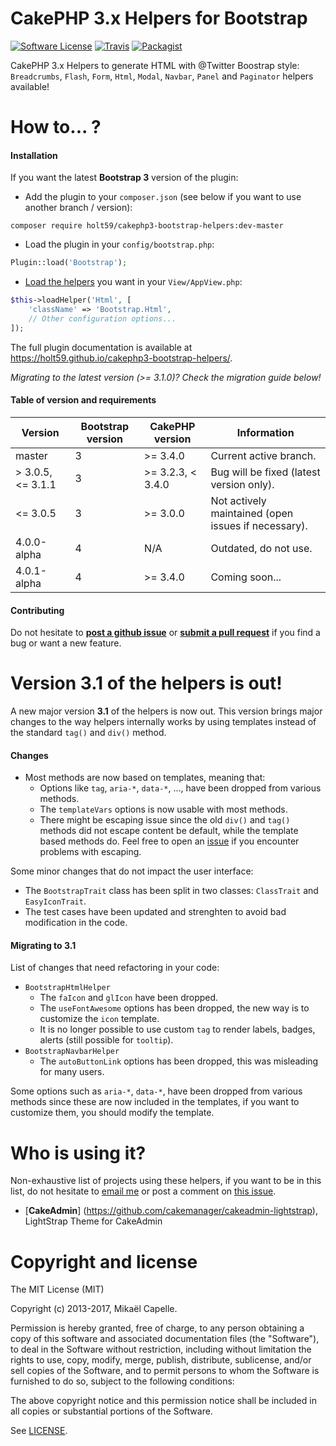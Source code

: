 CakePHP 3.x Helpers for Bootstrap
=================================

[![Software License](https://img.shields.io/badge/license-MIT-brightgreen.svg?style=flat-square)](LICENSE)
[![Travis](https://img.shields.io/travis/Holt59/cakephp3-bootstrap-helpers/master.svg?style=flat-square)](https://travis-ci.org/Holt59/cakephp3-bootstrap-helpers)
[![Packagist](https://img.shields.io/packagist/dt/holt59/cakephp3-bootstrap-helpers.svg?style=flat-square)](https://packagist.org/packages/holt59/cakephp3-bootstrap-helpers)

CakePHP 3.x Helpers to generate HTML with @Twitter Boostrap style: `Breadcrumbs`, `Flash`, `Form`, `Html`, `Modal`, `Navbar`, 
`Panel` and `Paginator` helpers available!

How to... ?
===========

#### Installation

If you want the latest **Bootstrap 3** version of the plugin:

- Add the plugin to your `composer.json` (see below if you want to use another branch / version):

```
composer require holt59/cakephp3-bootstrap-helpers:dev-master
```

- Load the plugin in your `config/bootstrap.php`:

```php
Plugin::load('Bootstrap');
```

- [Load the helpers](https://book.cakephp.org/3.0/en/views/helpers.html#configuring-helpers) you want in your `View/AppView.php`:

```php
$this->loadHelper('Html', [
    'className' => 'Bootstrap.Html',
    // Other configuration options...
]);
```

The full plugin documentation is available at https://holt59.github.io/cakephp3-bootstrap-helpers/.

*Migrating to the latest version (>= 3.1.0)? Check the migration guide below!*

#### Table of version and requirements

| Version | Bootstrap version | CakePHP version | Information |
|---------|-------------------|-----------------|-------------|
| master | 3 | >= 3.4.0 | Current active branch. |
| > 3.0.5, <= 3.1.1 | 3 | >= 3.2.3, < 3.4.0 | Bug will be fixed (latest version only). | 
| <= 3.0.5 | 3 | >= 3.0.0 | Not actively maintained (open issues if necessary). |
| 4.0.0-alpha | 4 | N/A | Outdated, do not use. |
| 4.0.1-alpha | 4 | >= 3.4.0 | Coming soon... |

#### Contributing

Do not hesitate to [**post a github issue**](https://github.com/Holt59/cakephp3-bootstrap-helpers/issues/new) or [**submit a pull request**](https://github.com/Holt59/cakephp3-bootstrap-helpers/pulls) if you find a bug or want a new feature.


Version 3.1 of the helpers is out!
==================================

A new major version **3.1** of the helpers is now out. This version brings major changes to the way helpers internally works by using
templates instead of the standard `tag()` and `div()` method.

#### Changes

- Most methods are now based on templates, meaning that:
    - Options like `tag`, `aria-*`, `data-*`, ..., have been dropped from various methods.
    - The `templateVars` options is now usable with most methods.
    - There might be escaping issue since the old `div()` and `tag()` methods did not escape content be default, while
the template based methods do. Feel free to open an [issue](https://github.com/Holt59/cakephp3-bootstrap-helpers/issues/new) if 
you encounter problems with escaping.

Some minor changes that do not impact the user interface:
- The `BootstrapTrait` class has been split in two classes: `ClassTrait` and `EasyIconTrait`. 
- The test cases have been updated and strenghten to avoid bad modification in the code.

#### Migrating to 3.1

List of changes that need refactoring in your code:

- `BootstrapHtmlHelper`
    - The `faIcon` and `glIcon` have been dropped.
    - The `useFontAwesome` options has been dropped, the new way is to customize the `icon` template.
    - It is no longer possible to use custom `tag` to render labels, badges, alerts (still possible for `tooltip`).
- `BootstrapNavbarHelper`
    - The `autoButtonLink` options has been dropped, this was misleading for many users.

Some options such as `aria-*`, `data-*`, have been dropped from various methods since these are now included in the templates,
if you want to customize them, you should modify the template.

Who is using it?
================

Non-exhaustive list of projects using these helpers, if you want to be in this list, do not hesitate to [email me](mailto:capelle.mikael@gmail.com) or post a comment on [this issue](https://github.com/Holt59/cakephp3-bootstrap-helpers/issues/32).

 - [**CakeAdmin**] (https://github.com/cakemanager/cakeadmin-lightstrap), LightStrap Theme for CakeAdmin

Copyright and license
=====================

The MIT License (MIT)

Copyright (c) 2013-2017, Mikaël Capelle.

Permission is hereby granted, free of charge, to any person obtaining a copy
of this software and associated documentation files (the "Software"), to deal
in the Software without restriction, including without limitation the rights
to use, copy, modify, merge, publish, distribute, sublicense, and/or sell
copies of the Software, and to permit persons to whom the Software is
furnished to do so, subject to the following conditions:

The above copyright notice and this permission notice shall be included in all
copies or substantial portions of the Software.

See [LICENSE](LICENSE).
